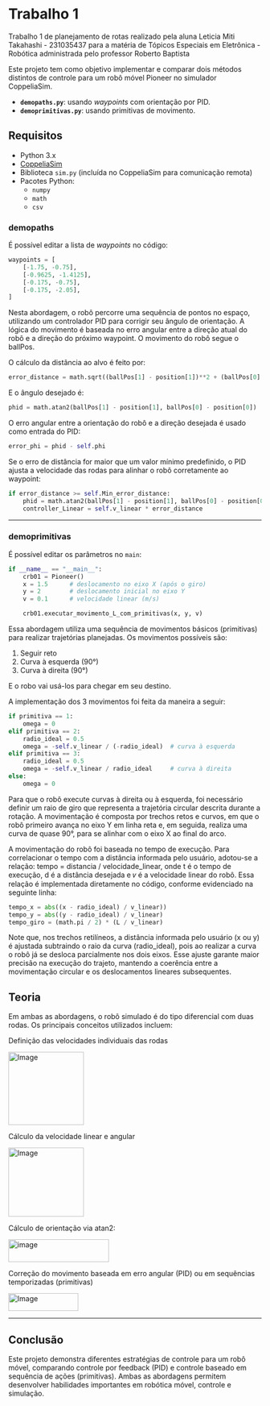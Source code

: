 # Trabalho 1
Trabalho 1 de planejamento de rotas realizado pela aluna Leticia Miti Takahashi - 231035437 para a matéria de Tópicos Especiais em Eletrônica - Robótica administrada pelo professor Roberto Baptista

Este projeto tem como objetivo implementar e comparar dois métodos distintos de controle para um robô móvel Pioneer no simulador CoppeliaSim.

- **`demopaths.py`**: usando *waypoints* com orientação por PID.
- **`demoprimitivas.py`**: usando primitivas de movimento.

##  Requisitos

- Python 3.x
- [CoppeliaSim](https://www.coppeliarobotics.com/)
- Biblioteca `sim.py` (incluída no CoppeliaSim para comunicação remota)
- Pacotes Python:
  - `numpy`
  - `math`
  - `csv`
 

###  demopaths

É possível editar a lista de *waypoints* no código:

```python
waypoints = [
    [-1.75, -0.75],
    [-0.9625, -1.4125],
    [-0.175, -0.75],
    [-0.175, -2.05],
]
```
Nesta abordagem, o robô percorre uma sequência de pontos no espaço, utilizando um controlador PID para corrigir seu ângulo de orientação. A lógica do movimento é baseada no erro angular entre a direção atual do robô e a direção do próximo waypoint. O movimento do robô segue o ballPos.

O cálculo da distância ao alvo é feito por:

```python
error_distance = math.sqrt((ballPos[1] - position[1])**2 + (ballPos[0] - position[0])**2)
```

E o ângulo desejado é:

```python
phid = math.atan2(ballPos[1] - position[1], ballPos[0] - position[0])
```

O erro angular entre a orientação do robô e a direção desejada é usado como entrada do PID:

```python
error_phi = phid - self.phi
```

Se o erro de distância for maior que um valor mínimo predefinido, o PID ajusta a velocidade das rodas para alinhar o robô corretamente ao waypoint:

```python
if error_distance >= self.Min_error_distance:
    phid = math.atan2(ballPos[1] - position[1], ballPos[0] - position[0])
    controller_Linear = self.v_linear * error_distance
```

---

###  demoprimitivas

É possível editar os parâmetros no `main`:

```python
if __name__ == "__main__":
    crb01 = Pioneer()
    x = 1.5      # deslocamento no eixo X (após o giro)
    y = 2        # deslocamento inicial no eixo Y
    v = 0.1      # velocidade linear (m/s)

    crb01.executar_movimento_L_com_primitivas(x, y, v)
```

Essa abordagem utiliza uma sequência de movimentos básicos (primitivas) para realizar trajetórias planejadas. Os movimentos possíveis são:

1. Seguir reto
2. Curva à esquerda (90°)
3. Curva à direita (90°)
   
E o robo vai usá-los para chegar em seu destino.

A implementação dos 3 movimentos foi feita da maneira a seguir:

```python
if primitiva == 1:
    omega = 0
elif primitiva == 2:
    radio_ideal = 0.5
    omega = -self.v_linear / (-radio_ideal)  # curva à esquerda
elif primitiva == 3:
    radio_ideal = 0.5
    omega = -self.v_linear / radio_ideal     # curva à direita
else:
    omega = 0
```
Para que o robô execute curvas à direita ou à esquerda, foi necessário definir um raio de giro que representa a trajetória circular descrita durante a rotação. A movimentação é composta por trechos retos e curvos, em que o robô primeiro avança no eixo Y em linha reta e, em seguida, realiza uma curva de quase 90°, para se alinhar com o eixo X ao final do arco.

A movimentação do robô foi baseada no tempo de execução. Para correlacionar o tempo com a distância informada pelo usuário, adotou-se a relação: tempo = distancia / velocidade_linear, onde t é o tempo de execução, d é a distância desejada e 𝑣 é a velocidade linear do robô. Essa relação é implementada diretamente no código, conforme evidenciado na seguinte linha:

```python
tempo_x = abs((x - radio_ideal) / v_linear))
tempo_y = abs((y - radio_ideal) / v_linear)
tempo_giro = (math.pi / 2) * (L / v_linear)
```

Note que, nos trechos retilíneos, a distância informada pelo usuário (x ou y) é ajustada subtraindo o raio da curva (radio_ideal), pois ao realizar a curva o robô já se desloca parcialmente nos dois eixos. Esse ajuste garante maior precisão na execução do trajeto, mantendo a coerência entre a movimentação circular e os deslocamentos lineares subsequentes.
    
## Teoria

Em ambas as abordagens, o robô simulado é do tipo diferencial com duas rodas. Os principais conceitos utilizados incluem:

Definição das velocidades individuais das rodas

<img width="150" height="145" alt="Image" src="https://github.com/user-attachments/assets/d6d90722-7c79-49d0-bfdc-d0fa3159d4ca" />

Cálculo da velocidade linear e angular

<img width="150" height="137" alt="Image" src="https://github.com/user-attachments/assets/f7e59fda-58f1-4c12-89cc-266b3e561acd" />

 Cálculo de orientação via atan2:

 <img width="200" height="45" alt="image" src="https://github.com/user-attachments/assets/fb1f11c3-31ac-43e9-b409-90170a4c7944" />

Correção do movimento baseada em erro angular (PID) ou em sequências temporizadas (primitivas)

<img width="139" height="35" alt="Image" src="https://github.com/user-attachments/assets/7c93a464-ba6a-42ed-83b3-bc86317c8efe" />

---

## Conclusão

Este projeto demonstra diferentes estratégias de controle para um robô móvel, comparando controle por feedback (PID) e controle baseado em sequência de ações (primitivas). Ambas as abordagens permitem desenvolver habilidades importantes em robótica móvel, controle e simulação.
